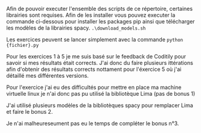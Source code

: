 Afin de pouvoir executer l'ensemble des scripts de ce répertoire, certaines librairies sont requises.
Afin de les installer vous pouvez executer la commande ci-dessous pour installer les packages pip ainsi que télécharger les modèles de la librairies spacy.
```.\download_models.sh```

Les exercices peuvent se lancer simplement avec la commande ```python {fichier}.py```

Pour les exercices 1 à 5 je me suis basé sur le feedback de Coditily pour savoir si mes résultats était corrects.
J'ai donc du faire plusieurs ittérations afin d'obtenir des résultats corrects nottament pour l'éxercice 5 où j'ai détaillé mes différentes versions.

Pour l'exercice j'ai eu des difficultés pour mettre en place ma machine virtuelle linux je n'ai donc pas pu utilisé la bibliotèque Lima (pas de bonus 1)

J'ai utilisé plusieurs modèles de la bibliotèques spacy pour remplacer Lima et faire le bonus 2.

Je n'ai malheureseument pas eu le temps de compléter le bonus n°3.
